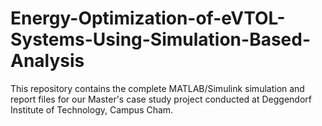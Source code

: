 # Energy-Optimization-of-eVTOL-Systems-Using-Simulation-Based-Analysis
This repository contains the complete MATLAB/Simulink simulation and report files for our Master's case study project conducted at Deggendorf Institute of Technology, Campus Cham.

